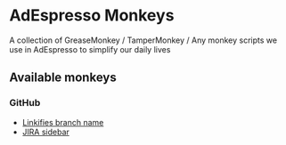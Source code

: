 # AdEspresso Monkeys
A collection of GreaseMonkey / TamperMonkey / Any monkey scripts we use in AdEspresso to simplify our daily lives

## Available monkeys
### GitHub
* [Linkifies branch name](https://raw.githubusercontent.com/adespresso/monkey-tools/master/github/jira-issue.user.js)
* [JIRA sidebar](https://raw.githubusercontent.com/adespresso/monkey-tools/master/github/jira-sidebar-item.user.js)

